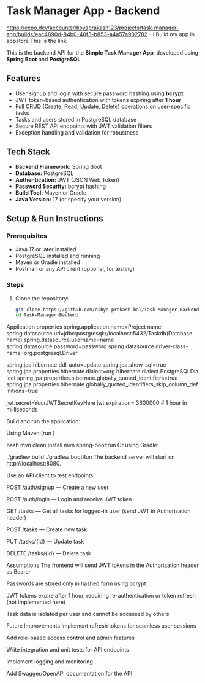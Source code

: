 
# Task Manager App - Backend
https://expo.dev/accounts/dibyaprakash123/projects/task-manager-app/builds/eac4890d-84b0-40f3-b853-a4a57a902782    - I Build my app in appstore This is the link.

This is the backend API for the **Simple Task Manager App**, developed using **Spring Boot** and **PostgreSQL**.

## Features

- User signup and login with secure password hashing using **bcrypt**
- JWT token-based authentication with tokens expiring after **1 hour**
- Full CRUD (Create, Read, Update, Delete) operations on user-specific tasks
- Tasks and users stored in PostgreSQL database
- Secure REST API endpoints with JWT validation filters
- Exception handling and validation for robustness

## Tech Stack

- **Backend Framework:** Spring Boot
- **Database:** PostgreSQL
- **Authentication:** JWT (JSON Web Token)
- **Password Security:** bcrypt hashing
- **Build Tool:** Maven or Gradle
- **Java Version:** 17 (or specify your version)

## Setup & Run Instructions

### Prerequisites

- Java 17 or later installed
- PostgreSQL installed and running
- Maven or Gradle installed
- Postman or any API client (optional, for testing)

### Steps

1. Clone the repository:
   ```bash
   git clone https://github.com/dibya-prakash-bal/Task-Manager-Backend.git
   cd Task-Manager-Backend

Application properties
spring.application.name=Project name
spring.datasource.url=jdbc:postgresql://localhost:5432/Taskdb(Database name)
spring.datasource.username=name
spring.datasource.password=password
spring.datasource.driver-class-name=org.postgresql.Driver

spring.jpa.hibernate.ddl-auto=update
spring.jpa.show-sql=true
spring.jpa.properties.hibernate.dialect=org.hibernate.dialect.PostgreSQLDialect
spring.jpa.properties.hibernate.globally_quoted_identifiers=true
spring.jpa.properties.hibernate.globally_quoted_identifiers_skip_column_definitions=true

jwt.secret=YourJWTSecretKeyHere
jwt.expiration=	3600000  # 1 hour in milliseconds

Build and run the application:

Using Maven:(run )

bash
mvn clean install
mvn spring-boot:run
Or using Gradle:


./gradlew build
./gradlew bootRun
The backend server will start on http://localhost:8080.

Use an API client to test endpoints:

POST /auth/signup — Create a new user

POST /auth/login — Login and receive JWT token

GET /tasks — Get all tasks for logged-in user (send JWT in Authorization header)

POST /tasks — Create new task

PUT /tasks/{id} — Update task

DELETE /tasks/{id} — Delete task


Assumptions
The frontend will send JWT tokens in the Authorization header as Bearer <token>

Passwords are stored only in hashed form using bcrypt

JWT tokens expire after 1 hour, requiring re-authentication or token refresh (not implemented here)

Task data is isolated per user and cannot be accessed by others

Future Improvements
Implement refresh tokens for seamless user sessions

Add role-based access control and admin features

Write integration and unit tests for API endpoints

Implement logging and monitoring

Add Swagger/OpenAPI documentation for the API
